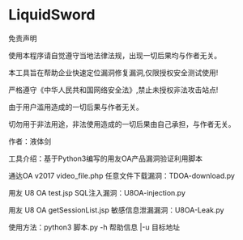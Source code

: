 # LiquidSword
免责声明

使用本程序请自觉遵守当地法律法规，出现一切后果均与作者无关。

本工具旨在帮助企业快速定位漏洞修复漏洞,仅限授权安全测试使用!

严格遵守《中华人民共和国网络安全法》,禁止未授权非法攻击站点!

由于用户滥用造成的一切后果与作者无关。

切勿用于非法用途，非法使用造成的一切后果由自己承担，与作者无关。

作者：液体剑

工具介绍：基于Python3编写的用友OA产品漏洞验证利用脚本

通达OA v2017 video_file.php 任意文件下载漏洞：TDOA-download.py

用友 U8 OA test.jsp SQL注入漏洞：U8OA-injection.py

用友 U8 OA getSessionList.jsp 敏感信息泄漏漏洞：U8OA-Leak.py

使用方法：python3 脚本.py -h 帮助信息 |-u 目标地址

